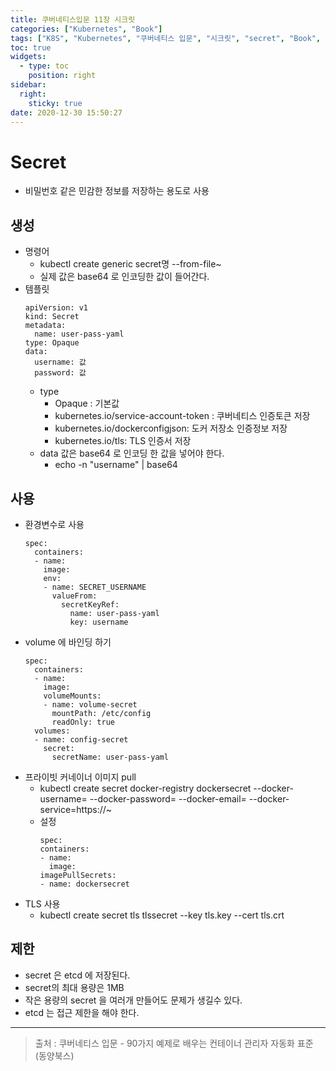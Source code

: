 ```yaml
---
title: 쿠버네티스입문 11장 시크릿
categories: ["Kubernetes", "Book"]
tags: ["K8S", "Kubernetes", "쿠버네티스 입문", "시크릿", "secret", "Book", "동양북스", "90가지 예제로 배우는 컨테이너 관리 자동화 표준"] 
toc: true
widgets:
  - type: toc
    position: right
sidebar:
  right:
    sticky: true
date: 2020-12-30 15:50:27
---
```


# Secret
- 비밀번호 같은 민감한 정보를 저장하는 용도로 사용

## 생성
- 명령어
  - kubectl create generic secret명 --from-file~
  - 실제 값은 base64 로 인코딩한 값이 들어간다.
- 템플릿
  ~~~
  apiVersion: v1
  kind: Secret
  metadata:
    name: user-pass-yaml
  type: Opaque
  data:
    username: 값
    password: 값
  ~~~
  - type 
    - Opaque : 기본값
    - kubernetes.io/service-account-token : 쿠버네티스 인증토큰 저장
    - kubernetes.io/dockerconfigjson: 도커 저장소 인증정보 저장
    - kubernetes.io/tls: TLS 인증서 저장
  - data 값은 base64 로 인코딩 한 값을 넣어야 한다.
    - echo -n "username" | base64

## 사용
- 환경변수로 사용
  ~~~
  spec:
    containers:
    - name:
      image:
      env:
      - name: SECRET_USERNAME
        valueFrom:
          secretKeyRef:
            name: user-pass-yaml
            key: username
  ~~~
- volume 에 바인딩 하기
  ~~~
  spec:
    containers:
    - name:
      image:
      volumeMounts:
      - name: volume-secret
        mountPath: /etc/config
        readOnly: true
    volumes:
    - name: config-secret
      secret:
        secretName: user-pass-yaml 
  ~~~
- 프라이빗 커네이너 이미지 pull
  - kubectl create secret docker-registry dockersecret --docker-username= --docker-password= --docker-email= --docker-service=https://~
  - 설정
    ~~~
    spec:
    containers:
    - name:
      image:
    imagePullSecrets:
    - name: dockersecret      
    ~~~
- TLS 사용
  - kubectl create secret tls tlssecret --key tls.key --cert tls.crt

## 제한
- secret 은 etcd 에 저장된다.
- secret의 최대 용량은 1MB
- 작은 용량의 secret 을 여러개 만들어도 문제가 생길수 있다.
- etcd 는 접근 제한을 해야 한다.

---

> 출처 : 쿠버네티스 입문 - 90가지 예제로 배우는 컨테이너 관리자 자동화 표준 (동양북스)